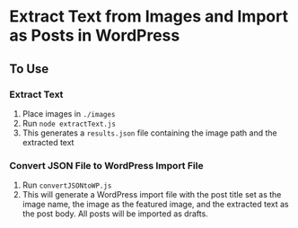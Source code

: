 # Extract Text from Images and Import as Posts in WordPress

## To Use

### Extract Text

1. Place images in `./images`
2. Run `node extractText.js`
3. This generates a `results.json` file containing the image path and the extracted text

### Convert JSON File to WordPress Import File

1. Run `convertJSONtoWP.js`
2. This will generate a WordPress import file with the post title set as the image name, the image as the featured image, and the extracted text as the post body. All posts will be imported as drafts.